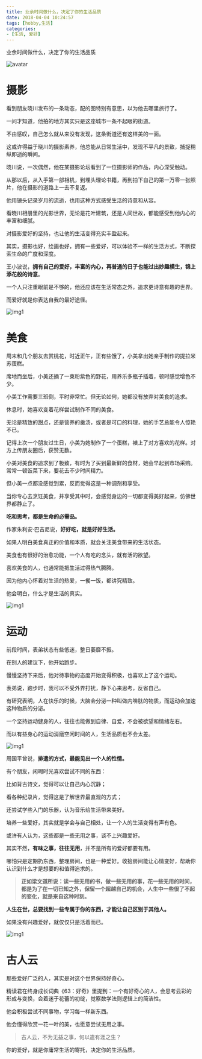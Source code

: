 ```yaml
---
title: 业余时间做什么，决定了你的生活品质
date: 2018-04-04 10:24:57
tags: [hobby,生活]
categories:
- [生活, 爱好]
---
```

业余时间做什么，决定了你的生活品质
<!--more-->
![avatar](hobby/1.gif)

# 摄影

看到朋友晓川发布的一条动态，配的图特别有意思，以为他去哪里旅行了。

一问才知道，他拍的地方其实只是这座城市一条不起眼的街道。

不由感叹，自己怎么就从来没有发现，这条街道还有这样美的一面。

这或许得益于晓川的摄影素养，他总能从日常生活中，发现不平凡的景致，捕捉稍纵即逝的瞬间。

晓川说，一次偶然，他在某摄影论坛看到了一位摄影师的作品，内心深受触动。

从那以后，从入手第一部相机，到埋头理论书籍，再到拍下自己的第一万零一张照片，他在摄影的道路上一去不复返。

他用镜头记录岁月的流逝，也用这种方式感受生活的诗意和从容。

看晓川相册里的光影世界，无论是花叶建筑，还是人间世故，都能感受到他内心的丰富和细腻。

对摄影爱好的坚持，也让他的生活变得充实丰盈起来。

其实，摄影也好，绘画也好，拥有一些爱好，可以体验不一样的生活方式，不断探索生命的广度和深度。

王小波说，**拥有自己的爱好，丰富的内心，再普通的日子也能过出妙趣横生，锦上添花般的诗意**。

一个人只注重眼前是不够的，他还应该在生活常态之外，追求更诗意有趣的世界。

而爱好就是你表达自我的最好途径。

![img1](hobby/2.jpg)

# 美食

周末和几个朋友去赏桃花，时近正午，正有些饿了，小美拿出她亲手制作的提拉米苏蛋糕。

席地而坐后，小美还摘了一束粉紫色的野花，用养乐多瓶子插着，顿时感觉增色不少。

小美工作需要三班倒，平时非常忙。但无论如何，她都没有放弃对美食的追求。

休息时，她喜欢变着花样尝试制作不同的美食。

无论是精致的甜点，还是营养的羹汤，或者是可口的料理，她的手艺总能令人惊艳不已。

记得上次一个朋友过生日，小美为她制作了一个蛋糕，裱上了对方喜欢的花样。对方上传朋友圈后，获赞无数。

小美对美食的追求到了极致，有时为了买到最新鲜的食材，她会早起到市场采购。常常一顿饭菜下来，要花去不少时间精力。

但小美一点都没感觉到累，反而觉得这是一种调剂和享受。

当你专心去烹饪美食，并享受其中时，会感觉身边的一切都变得美好起来，仿佛世界都静止了。

**吃和思考，都是生命的必需品。**

作家朱利安·巴吉尼说，**好好吃，就是好好生活。**

如果人明白美食真正的价值和本质，就会关注美食带来的生活状态。

美食也有很好的治愈功能，一个人有吃的念头，就有活的欲望。

喜欢美食的人，也通常能把生活过得热气腾腾。

因为他内心怀着对生活的热爱，一餐一饭，都讲究精致。

他会明白，什么才是生活的真实。

![img1](hobby/3.jpg)

# 运动

前段时间，表弟状态有些低迷，整日萎靡不振。

在别人的建议下，他开始跑步。

慢慢坚持下来后，他对待事物的态度开始变得积极，也喜欢上了这个运动。

表弟说，跑步时，我可以不受外界打扰，静下心来思考，反省自己。

有研究表明，人在快乐的时候，大脑会分泌一种叫做内啡肽的物质，而运动会加速这种物质的分泌。

一个坚持运动健身的人，往往也能做到自律、自爱，不会被欲望和情绪左右。

而以有益身心的运动消磨空闲时间的人，生活品质也不会太差。

![img1](hobby/4.jpg)


周国平曾说，**排遣的方式，最能见出一个人的性情。**

有个朋友，闲暇时光喜欢尝试不同的东西：

比如背古诗文，觉得可以让自己内心沉静；

看各种纪录片，觉得这是了解世界最直观的方式；

还尝试学些入门的乐器，认为音乐给生活带来美好。

培养一些爱好，其实就是学会与自己相处，让一个人的生活变得有声有色。

或许有人认为，这些都是一些无用之事，谈不上兴趣爱好。

其实不然，**有味之事，往往无用**，并不是所有的爱好都要有用。

哪怕只是定期扔东西，整理房间，也是一种爱好。收拾房间能让心情变好，帮助你认识到什么才是想要的和值得追求的。

>**正如梁文道所说：读一些无用的书，做一些无用的事，花一些无用的时间，都是为了在一切已知之外，保留一个超越自己的机会，人生中一些很了不起的变化，就是来自这种时刻。**

**人生在世，总要找到一些专属于你的东西，才能让自己区别于其他人。**

如果没有兴趣爱好，就仅仅只是活着而已。

![img1](hobby/5.jpg)

# 古人云

那些爱好广泛的人，其实是对这个世界保持好奇心。

精读君在终身成长词典《63：好奇》里提到：一个有好奇心的人，会思考云彩的形成与变换，会着迷于花蕾的初绽，觉察数学法则逻辑上的简洁性。

他会积极尝试不同事物，学习每一样新东西。

他会懂得欣赏一花一叶的美，也愿意尝试无用之事。

>古人云，不为无益之事，何以遣有涯之生？

你的爱好，就是你庸常生活的寄托，决定你的生活品质。
